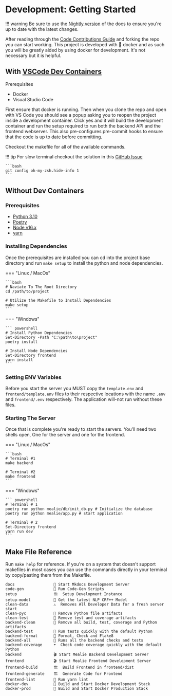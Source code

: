 # Development: Getting Started

!!! warning
    Be sure to use the [Nightly version](https://nightly.mealie.io/) of the docs to ensure you're up to date with
    the latest changes.

After reading through the [Code Contributions Guide](../developers-guide/code-contributions.md) and forking the repo you can start working. This project is developed with :whale: docker and as such you will be greatly aided by using docker for development. It's not necessary but it is helpful.

## With [VSCode Dev Containers](https://code.visualstudio.com/docs/remote/containers)

Prerequisites

- Docker
- Visual Studio Code

First ensure that docker is running. Then when you clone the repo and open with VS Code you should see a popup asking you to reopen the project inside a development container. Click yes and it will build the development container and run the setup required to run both the backend API and the frontend webserver. This also pre-configures pre-commit hooks to ensure that the code is up to date before committing.

Checkout the makefile for all of the available commands.

!!! tip
    For slow terminal checkout the solution in this [GitHub Issue](https://github.com/microsoft/vscode/issues/133215)

    ```bash
    git config oh-my-zsh.hide-info 1
    ```

## Without Dev Containers
### Prerequisites

- [Python 3.10](https://www.python.org/downloads/)
- [Poetry](https://python-poetry.org/docs/#installation)
- [Node v16.x](https://nodejs.org/en/)
- [yarn](https://classic.yarnpkg.com/lang/en/docs/install/#mac-stable)

### Installing Dependencies

Once the prerequisites are installed you can cd into the project base directory and run `make setup` to install the python and node dependencies.

=== "Linux / MacOs"

    ```bash
    # Naviate To The Root Directory
    cd /path/to/project

    # Utilize the Makefile to Install Dependencies
    make setup
    ```

=== "Windows"

    ``` powershell
    # Install Python Dependencies
    Set-Directory -Path "C:\path\to\project"
    poetry install

    # Install Node Dependencies
    Set-Directory frontend
    yarn install
    ```

### Setting ENV Variables

Before you start the server you MUST copy the `template.env` and `frontend/template.env` files to their respective locations with the name `.env` and `frontend/.env` respectively. The application will-not run without these files.

### Starting The Server

Once that is complete you're ready to start the servers. You'll need two shells open, One for the server and one for the frontend.

=== "Linux / MacOs"

    ```bash
    # Terminal #1
    make backend

    # Terminal #2
    make frontend
    ```

=== "Windows"

    ``` powershell
    # Terminal # 1
	poetry run python mealie/db/init_db.py # Initialize the database
	poetry run python mealie/app.py # start application

    # Terminal # 2
    Set-Directory frontend
    yarn run dev
    ```

## Make File Reference

Run `make help` for reference. If you're on a system that doesn't support makefiles in most cases you can use the commands directly in your terminal by copy/pasting them from the Makefile.

```
docs                 📄 Start Mkdocs Development Server
code-gen             🤖 Run Code-Gen Scripts
setup                🏗  Setup Development Instance
setup-model          🤖 Get the latest NLP CRF++ Model
clean-data           ⚠️  Removes All Developer Data for a fresh server start
clean-pyc            🧹 Remove Python file artifacts
clean-test           🧹 Remove test and coverage artifacts
backend-clean        🧹 Remove all build, test, coverage and Python artifacts
backend-test         🧪 Run tests quickly with the default Python
backend-format       🧺 Format, Check and Flake8
backend-all          🧪 Runs all the backend checks and tests
backend-coverage     ☂️  Check code coverage quickly with the default Python
backend              🎬 Start Mealie Backend Development Server
frontend             🎬 Start Mealie Frontend Development Server
frontend-build       🏗  Build Frontend in frontend/dist
frontend-generate    🏗  Generate Code for Frontend
frontend-lint        🧺 Run yarn lint
docker-dev           🐳 Build and Start Docker Development Stack
docker-prod          🐳 Build and Start Docker Production Stack

```
